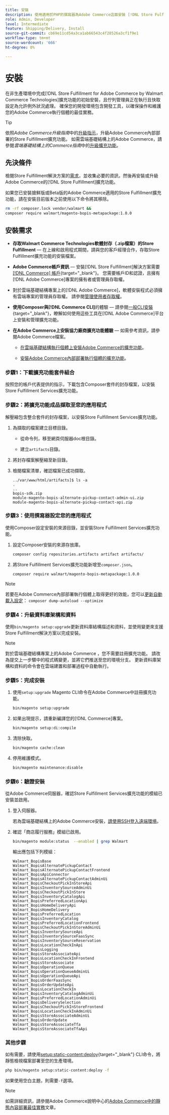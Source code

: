```yaml
---
title: 安裝
description: 使用適用於PHP的撰寫器為Adobe Commerce店面安裝 [!DNL Store Fulfillment solution] 。
role: Admin, Developer
level: Intermediate
feature: Shipping/Delivery, Install
source-git-commit: cb69e11cd54a3ca1ab66543c4f28526a3cf1f9e1
workflow-type: tm+mt
source-wordcount: '666'
ht-degree: 0%

---
```



# 安裝

在非生產環境中完成[!DNL Store Fulfillment for Adobe Commerce by Walmart Commerce Technologies]擴充功能的初始安裝，且佇列管理員正在執行且快取設定為允許例外狀況處理。 確保您的開發環境包含開發工具，以確保操作和維護您的Adobe Commerce執行個體的最佳實務。

>[!TIP]
>
>依照&#x200B;_Adobe Commerce升級指南_&#x200B;中的[升級指示](https://experienceleague.adobe.com/docs/commerce-operations/upgrade-guide/modules/upgrade.html)，升級Adobe Commerce內部部署的Store Fulfillment擴充功能。 如需雲端基礎結構上的Adobe Commerce，請參閱&#x200B;*雲端基礎結構上的Commerce指南*&#x200B;中的[升級擴充功能](https://experienceleague.adobe.com/docs/commerce-cloud-service/user-guide/configure-store/extensions.html#upgrade-an-extension)。

## 先決條件

檢閱Store Fulfillment解決方案的[需求](solution-requirements.md)，並收集必要的資訊，然後再安裝或升級Adobe Commerce的[!DNL Store Fulfillment]擴充功能。

如果您已安裝搶鮮版或Beta版的Adobe Commerce適用的Store Fulfillment擴充功能，請在安裝目前版本之前使用以下命令將其移除。

```bash
rm -rf composer.lock vendor/walmart &&
composer require walmart/magento-bopis-metapackage:1.0.0
```

## 安裝需求

- **存取Walmart Commerce Technologies軟體封存（.zip檔案）的Store Fulfillment** — 在上線和啟用程式期間，請與您的客戶經理合作，存取Store Fulfillment擴充功能的安裝檔案。

- **Adobe Commerce帳戶資訊** — 安裝[!DNL Store Fulfillment]解決方案需要[[!DNL Commerce] 帳戶](https://experienceleague.adobe.com/en/docs/commerce-admin/start/commerce-account/commerce-account-create){target="_blank"}。 您需要帳戶ID和認證，且擁有[!DNL Adobe Commerce]專案的擁有者或管理員存取權。

- 對於雲端基礎結構專案上的[!DNL Adobe Commerce]，軟體安裝程式必須擁有雲端專案的管理員存取權。 請參閱[管理使用者存取權](https://experienceleague.adobe.com/en/docs/commerce-cloud-service/user-guide/project/user-access)。

- **使用Composer與[!DNL Commerce CLI]**&#x200B;的體驗 — 請參閱[一般CLI安裝](https://experienceleague.adobe.com/en/docs/commerce-operations/installation-guide/tutorials/extensions){target="_blank"}，瞭解如何使用這些工具在[!DNL Adobe Commerce]平台上安裝和管理擴充功能。

- **在Adobe Commerce上安裝協力廠商擴充功能體驗** — 如需參考資訊，請參閱Adobe Commerce檔案。

   - [在雲端基礎結構執行個體上安裝Adobe Commerce的擴充功能](https://experienceleague.adobe.com/en/docs/commerce-cloud-service/user-guide/configure-store/extensions#install-an-extension)。

   - [安裝Adobe Commerce內部部署執行個體的擴充功能](https://experienceleague.adobe.com/en/docs/commerce-operations/installation-guide/tutorials/extensions)。

### 步驟1：下載擴充功能套件組合

按照您的帳戶代表提供的指示，下載包含Composer套件的封存檔案，以安裝Store Fulfillment Services擴充功能。

### 步驟2：將擴充功能成品擷取至您的應用程式

解壓縮包含整合套件的封存檔案，以安裝Store Fulfillment Services擴充功能。

1. 為擷取的檔案建立目標目錄。

   - 從命令列，移至網頁伺服器doc根目錄。

   - 建立`artifacts`目錄。

1. 將封存檔案解壓縮至新目錄。

1. 檢閱檔案清單，確認檔案已成功擷取。

   ```
   ../var/www/html/artifacts]$ ls -a
   .
   ..
   bopis-sdk.zip
   module-magento-bopis-alternate-pickup-contact-admin-ui.zip
   module-magento-bopis-alternate-pickup-contact-api.zip
   ```

### 步驟3：使用撰寫器設定您的應用程式

使用Composer設定安裝的來源目錄，並安裝Store Fulfillment Services擴充功能。

1. 設定Composer安裝的來源存放庫。

   ```bash
   composer config repositories.artifacts artifact artifacts/
   ```

1. 將Store Fulfillment Services擴充功能新增至`composer.json`。

   ```bash
   composer require walmart/magento-bopis-metapackage:1.0.0
   ```

>[!NOTE]
>
>若要在Adobe Commerce內部部署執行個體上取得更好的效能，您可以[更新自動載入設定](https://experienceleague.adobe.com/docs/commerce-operations/performance-best-practices/deployment-flow.html#update-the-autoloader)： `composer dump-autoload --optimize`

### 步驟4：升級資料庫架構和資料

使用`bin/magento setup:upgrade`更新資料庫結構描述和資料，並使用變更來支援Store Fulfillment解決方案以完成安裝。

>[!NOTE]
>
>對於雲端基礎結構專案上的Adobe Commerce ，您不需要註冊擴充功能。 請改為提交上一步驟中的程式碼變更，並將它們推送至您的環境分支。 更新資料庫架構和資料的命令會在雲端建置和部署過程中自動執行。

### 步驟5：完成安裝

1. 使用`setup:upgrade` Magento CLI命令在Adobe Commerce中註冊擴充功能。

   ```bash
   bin/magento setup:upgrade
   ```

1. 如果出現提示，請重新編譯您的[!DNL Commerce]專案。

   ```bash
   bin/magento setup:di:compile
   ```

1. 清除快取。

   ```bash
   bin/magento cache:clean
   ```

1. 停用維護模式。

   ```bash
   bin/magento maintenance:disable
   ```

### 步驟6：驗證安裝

從Adobe Commerce伺服器，確認Store Fulfillment Services擴充功能的模組已安裝並啟用。

1. 登入伺服器。

   若為雲端基礎結構上的Adobe Commerce安裝，[請使用SSH登入遠端環境](https://experienceleague.adobe.com/en/docs/commerce-cloud-service/user-guide/develop/secure-connections#ssh)。

1. 確認「商店履行服務」模組已啟用。

   ```bash
   bin/magento module:status  --enabled | grep Walmart
   ```

   輸出應包括下列模組：

   ```
   Walmart_BopisBase
   Walmart_BopisAlternatePickupContact
   Walmart_BopisAlternatePickupContactFrontend
   Walmart_BopisApiConnector
   Walmart_BopisAlternatePickupContactAdminUi
   Walmart_BopisCheckoutPickInStoreApi
   Walmart_BopisInventorySourceAdminUi
   Walmart_BopisCheckoutPickInStore
   Walmart_BopisInventoryCatalogApi
   Walmart_BopisPreferredLocationApi
   Walmart_BopisHomeDeliveryApi
   Walmart_BopisHomeDelivery
   Walmart_BopisPreferredLocation
   Walmart_BopisInventoryCatalog
   Walmart_BopisPreferredLocationFrontend
   Walmart_BopisCheckoutPickInStoreAdminUi
   Walmart_BopisInventorySourceApi
   Walmart_BopisInventorySourceFaasSync
   Walmart_BopisInventorySourceReservation
   Walmart_BopisLocationCheckInApi
   Walmart_BopisLogging
   Walmart_BopisStoreAssociateApi
   Walmart_BopisLocationCheckInFrontend
   Walmart_BopisStoreAssociate
   Walmart_BopisOperationQueue
   Walmart_BopisOperationQueueAdminUi
   Walmart_BopisOperationQueueApi
   Walmart_BopisOrderFaasSync
   Walmart_BopisOrderUpdateApi
   Walmart_BopisLocationCheckIn
   Walmart_BopisInventoryCatalogAdminUi
   Walmart_BopisPreferredLocationAdminUi
   Walmart_BopisDeliverySelection
   Walmart_BopisCheckoutPickInStoreFrontend
   Walmart_BopisLocationCheckInAdminUi
   Walmart_BopisStoreAssociateAdminUi
   Walmart_BopisOrderUpdate
   Walmart_BopisStoreAssociateTfa
   Walmart_BopisStoreAssociateTfaApi
   ```

### 其他步驟

如有需要，請使用[setup:static-content:deploy](https://experienceleague.adobe.com/en/docs/commerce-operations/tools/cli-reference/commerce-on-premises){target="_blank"} CLI命令，將靜態檢視檔案部署至您的生產環境。

```bash
php bin/magento setup:static-content:deploy -f
```

如果使用空白主題，則需要`-f`選項。

>[!NOTE]
>
>如需詳細資訊，請參閱Adobe Commerce說明中心的[Adobe Commerce中的靜態內容部署最佳實務](https://experienceleague.adobe.com/docs/commerce-operations/implementation-playbook/best-practices/development/static-content-deployment.html)文章。



